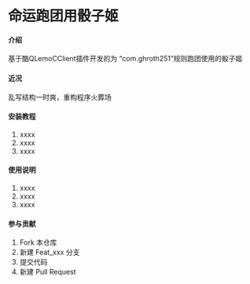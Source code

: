 # 命运跑团用骰子姬

#### 介绍
基于酷QLemoCClient插件开发的为 “com.ghroth251”规则跑团使用的骰子姬

#### 近况

乱写结构一时爽，重构程序火葬场


#### 安装教程

1. xxxx
2. xxxx
3. xxxx

#### 使用说明

1. xxxx
2. xxxx
3. xxxx

#### 参与贡献

1. Fork 本仓库
2. 新建 Feat_xxx 分支
3. 提交代码
4. 新建 Pull Request
